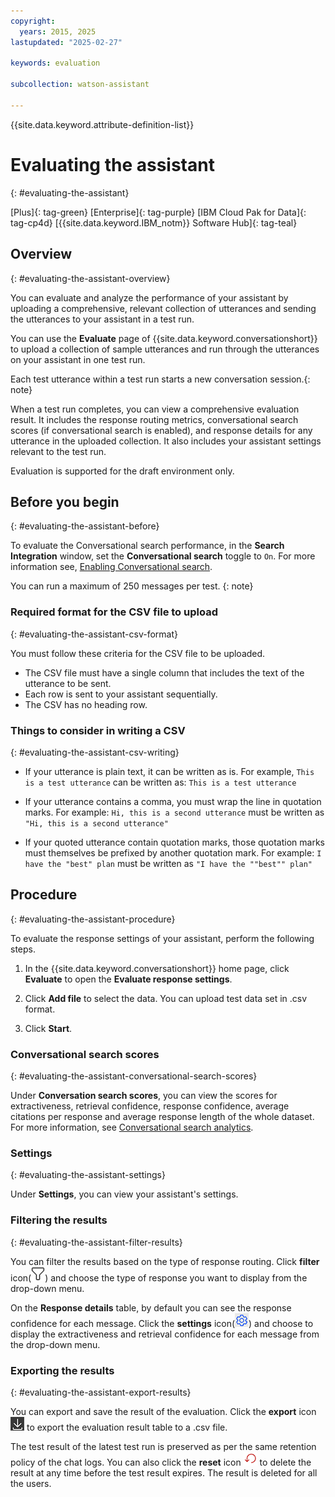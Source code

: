 ```yaml
---
copyright:
  years: 2015, 2025
lastupdated: "2025-02-27"

keywords: evaluation

subcollection: watson-assistant

---
```


{{site.data.keyword.attribute-definition-list}}

# Evaluating the assistant
{: #evaluating-the-assistant}

[Plus]{: tag-green} [Enterprise]{: tag-purple} [IBM Cloud Pak for Data]{: tag-cp4d} [{{site.data.keyword.IBM_notm}} Software Hub]{: tag-teal}

## Overview
{: #evaluating-the-assistant-overview}

You can evaluate and analyze the performance of your assistant by uploading a comprehensive, relevant collection of utterances and sending the utterances to your assistant in a test run.

You can use the **Evaluate** page of {{site.data.keyword.conversationshort}} to upload a collection of sample utterances and run through the utterances on your assistant in one test run. 

Each test utterance within a test run starts a new conversation session.{: note}

When a test run completes, you can view a comprehensive evaluation result. It includes the response routing metrics, conversational search scores (if conversational search is enabled), and response details for any utterance in the uploaded collection. It also includes your assistant settings relevant to the test run.

Evaluation is supported for the draft environment only.

## Before you begin
{: #evaluating-the-assistant-before}

To evaluate the Conversational search performance, in the **Search Integration** window, set the **Conversational search** toggle to `On`. For more information see, [Enabling Conversational search](https://cloud.ibm.com/docs/watson-assistant?topic=watson-assistant-conversational-search#conversational-search-setup).

You can run a maximum of 250 messages per test.
{: note}

### Required format for the CSV file to upload
{: #evaluating-the-assistant-csv-format}

You must follow these criteria for the CSV file to be uploaded. 

- The CSV file must have a single column that includes the text of the utterance to be sent.
- Each row is sent to your assistant sequentially. 
- The CSV has no heading row. 

### Things to consider in writing a CSV
{: #evaluating-the-assistant-csv-writing}

- If your utterance is plain text, it can be written as is. For example, `This is a test utterance` can be written as:
   `This is a test utterance`

- If your utterance contains a comma, you must wrap the line in quotation marks. For example:
   `Hi, this is a second utterance` must be written as `"Hi, this is a second utterance"`

- If your quoted utterance contain quotation marks, those quotation marks must themselves be prefixed by another quotation mark. For example:
   `I have the "best" plan` must be written as `"I have the ""best"" plan"`

## Procedure
{: #evaluating-the-assistant-procedure}

To evaluate the response settings of your assistant, perform the following steps.

1. In the {{site.data.keyword.conversationshort}} home page, click **Evaluate** to open the **Evaluate response settings**.

1. Click **Add file** to select the data. You can upload test data set in .csv format.

1. Click **Start**.

### Conversational search scores
{: #evaluating-the-assistant-conversational-search-scores}

Under **Conversation search scores**, you can view the scores for extractiveness, retrieval confidence, response confidence, average citations per response and average response length of the whole dataset. For more information, see [Conversational search analytics](https://cloud.ibm.com/docs/watson-assistant?topic=watson-assistant-conversational-search-analytics).

### Settings
{: #evaluating-the-assistant-settings}

Under **Settings**, you can view your assistant's settings.

### Filtering the results
{: #evaluating-the-assistant-filter-results}

You can filter the results based on the type of response routing. Click **filter** icon(![Filter icon](images/filter-response.png)) and choose the type of response you want to display from the drop-down menu.

On the **Response details** table, by default you can see the response confidence for each message. Click the **settings** icon(![Settings icon](images/response-details-settings.png)) and choose to display the extractiveness and retrieval confidence for each message from the drop-down menu.

### Exporting the results
{: #evaluating-the-assistant-export-results}

You can export and save the result of the evaluation. Click the **export** icon ![filter icon](images/export-evaluation-results.png) to export the evaluation result table to a .csv file. 

The test result of the latest test run is preserved as per the same retention policy of the chat logs. You can also click the **reset** icon ![Reset icon](images/reset-evaluation-results.png) to delete the result at any time before the test result expires. The result is deleted for all the users.
